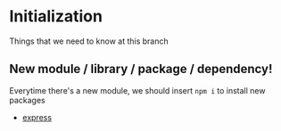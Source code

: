 # Initialization
Things that we need to know at this branch

## New module / library / package / dependency!
Everytime there's a new module, we should insert `npm i` to install new packages
- [express](http://expressjs.com/)